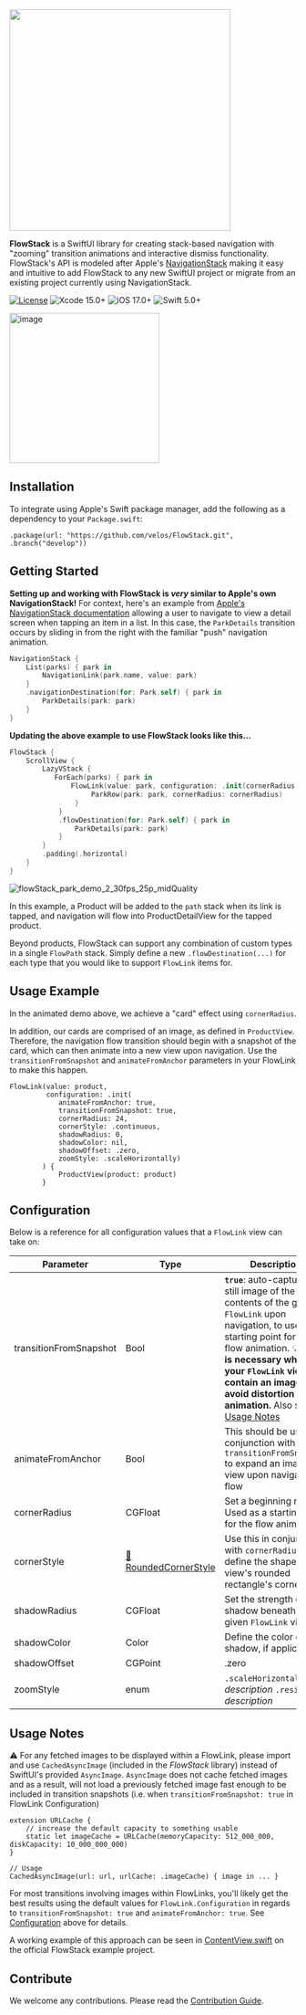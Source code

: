 <img src="https://temp.tejen.net/23flowstack/logo.svg" width="388"/>

**FlowStack** is a SwiftUI library for creating stack-based navigation with "zooming" transition animations and interactive dismiss functionality. FlowStack's API is modeled after Apple's [NavigationStack](https://developer.apple.com/documentation/swiftui/navigationstack) making it easy and intuitive to add FlowStack to any new SwiftUI project or migrate from an existing project currently using NavigationStack.

[![License](https://img.shields.io/badge/License-MIT-black.svg)](https://github.com/velos/FlowStack/blob/develop/LICENSE)
![Xcode 15.0+](https://img.shields.io/badge/Xcode-14.0+-blue.svg)
![iOS 17.0+](https://img.shields.io/badge/iOS-15.0+-blue.svg)
![Swift 5.0+](https://img.shields.io/badge/Swift-5.0+-orange.svg)

<img width="263" alt="image" src="https://temp.tejen.net/23flowstack/demo.gif">

## Installation

To integrate using Apple's Swift package manager, add the following as a dependency to your `Package.swift`:

```
.package(url: "https://github.com/velos/FlowStack.git", .branch("develop"))
```

## Getting Started

**Setting up and working with FlowStack is *very* similar to Apple's own NavigationStack!**
For context, here's an example from [Apple's NavigationStack documentation](https://developer.apple.com/documentation/swiftui/navigationstack#overview) allowing a user to navigate to view a detail screen when tapping an item in a list. In this case, the `ParkDetails` transition occurs by sliding in from the right with the familiar "push" navigation animation.

```swift
NavigationStack {
    List(parks) { park in
        NavigationLink(park.name, value: park)
    }
    .navigationDestination(for: Park.self) { park in
        ParkDetails(park: park)
    }
}
```

**Updating the above example to use FlowStack looks like this...**

```swift
FlowStack {
    ScrollView {
        LazyVStack {
           ForEach(parks) { park in
               FlowLink(value: park, configuration: .init(cornerRadius: cornerRadius)) {
                    ParkRow(park: park, cornerRadius: cornerRadius)
                }
            }
            .flowDestination(for: Park.self) { park in
                ParkDetails(park: park)
            }
        }
        .padding(.horizontal)
    }
}
```

![flowStack_park_demo_2_30fps_25p_midQuality](https://github.com/velos/FlowStack/assets/11927517/254ed093-a1df-4891-a6fe-4ffda11198f4) 

In this example, a Product will be added to the `path` stack when its link is tapped, and navigation will flow into ProductDetailView for the tapped product.

Beyond products, FlowStack can support any combination of custom types in a single `FlowPath` stack. Simply define a new `.flowDestination(...)` for each type that you would like to support `FlowLink` items for.

## Usage Example

In the animated demo above, we achieve a "card" effect using `cornerRadius`.

In addition, our cards are comprised of an image, as defined in `ProductView`. Therefore, the navigation flow transition should begin with a snapshot of the card, which can then animate into a new view upon navigation. Use the `transitionFromSnapshot` and `animateFromAnchor` parameters in your FlowLink to make this happen.

```
FlowLink(value: product,
         configuration: .init(
            animateFromAnchor: true,
            transitionFromSnapshot: true,
            cornerRadius: 24,
            cornerStyle: .continuous,
            shadowRadius: 0,
            shadowColor: nil,
            shadowOffset: .zero,
            zoomStyle: .scaleHorizontally)
        ) {
            ProductView(product: product)
        }
```

## Configuration

Below is a reference for all configuration values that a `FlowLink` view can take on:

| Parameter | Type | Description |
| -------- | -------- | -------- |
| transitionFromSnapshot | Bool | **`true`**: auto-capture a still image of the contents of the given `FlowLink` upon navigation, to use as a starting point for the flow animation. :bulb: **This is necessary when your `FlowLink` views contain an image, to avoid distortion during animation.** Also see: [Usage Notes](https://github.com/velos/FlowStack/#usage-notes) |
| animateFromAnchor     | Bool     | This should be used in conjunction with `transitionFromSnapshot` to expand an image view upon navigation flow     |
| cornerRadius   | CGFloat | Set a beginning radius. Used as a starting point for the flow animation. |
| cornerStyle | [:link: RoundedCornerStyle](https://developer.apple.com/documentation/swiftui/roundedcornerstyle) | Use this in conjunction with `cornerRadius` to define the shape of the view's rounded rectangle's corners. |
| shadowRadius   |  CGFloat  |  Set the strength of the shadow beneath the given `FlowLink` view  |
| shadowColor    | Color     |  Define the color of a shadow, if applicable  |
| shadowOffset   | CGPoint   | .zero     |
| zoomStyle      | enum | `.scaleHorizontally` — *description* `.resize` — *description* |

## Usage Notes

:warning: For any fetched images to be displayed within a FlowLink, please import and use `CachedAsyncImage` (included in the *FlowStack* library) instead of SwiftUI's provided `AsyncImage`. `AsyncImage` does not cache fetched images and as a result, will not load a previously fetched image fast enough to be included in transition snapshots (i.e. when `transitionFromSnapshot: true` in FlowLink Configuration)

```
extension URLCache {
    // increase the default capacity to something usable
    static let imageCache = URLCache(memoryCapacity: 512_000_000, diskCapacity: 10_000_000_000)
}

// Usage
CachedAsyncImage(url: url, urlCache: .imageCache) { image in ... }
```

For most transitions involving images within FlowLinks, you'll likely get the best results using the default values for `FlowLink.Configuration` in regards to `transitionFromSnapshot: true` and `animateFromAnchor: true`. See [Configuration](https://github.com/velos/FlowStack/#configuration) above for details.

A working example of this approach can be seen in [ContentView.swift](https://github.com/velos/FlowStack/blob/develop/FlowStackExample/FlowStackExample/ContentView.swift) on the official FlowStack example project.

## Contribute

We welcome any contributions. Please read the [Contribution Guide](https://github.com/HeroTransitions/Hero/wiki/Contribution-Guide).
